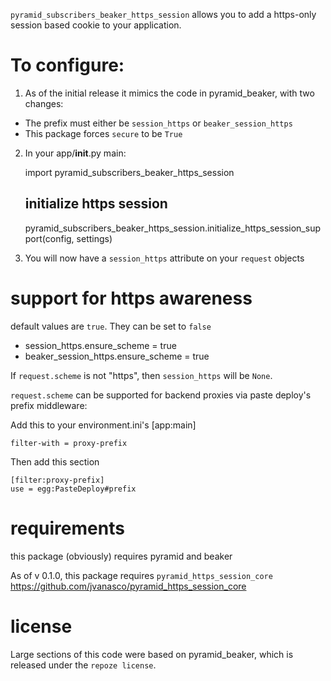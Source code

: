 `pyramid_subscribers_beaker_https_session` allows you to add a https-only session based cookie to your application.

To configure:
=============

1. As of the initial release it mimics the code in pyramid_beaker, with two changes:

* The prefix must either be `session_https` or `beaker_session_https`
* This package forces `secure` to be `True`


2. In your app/__init__.py main:

	import pyramid_subscribers_beaker_https_session

	## initialize https session
    pyramid_subscribers_beaker_https_session.initialize_https_session_support(config, settings)


3. You will now have a `session_https` attribute on your `request` objects

support for https awareness
===========================

default values are `true`.  They can be set to `false`

*	session_https.ensure_scheme = true
*	beaker_session_https.ensure_scheme = true

If `request.scheme` is not "https", then `session_https` will be `None`.

`request.scheme` can be supported for backend proxies via paste deploy's prefix middleware:

Add this to your environment.ini's [app:main]

	filter-with = proxy-prefix

Then add this section

	[filter:proxy-prefix]
	use = egg:PasteDeploy#prefix


requirements
============

this package (obviously) requires pyramid and beaker

As of v 0.1.0, this package requires `pyramid_https_session_core` https://github.com/jvanasco/pyramid_https_session_core


license
=======

Large sections of this code were based on pyramid_beaker, which is released under
the `repoze license`.
